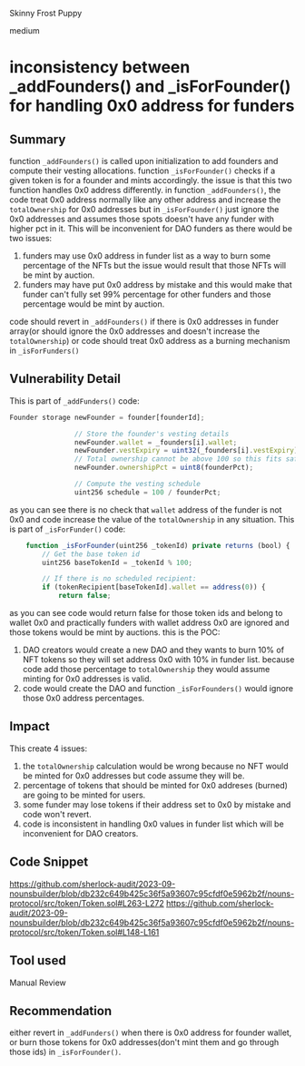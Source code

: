 Skinny Frost Puppy

medium

# inconsistency between _addFounders() and _isForFounder() for handling 0x0 address for funders

## Summary
function `_addFounders()` is called upon initialization to add founders and compute their vesting allocations. function `_isForFounder()` checks if a given token is for a founder and mints accordingly. the issue is that this two function handles 0x0 address differently. in function `_addFounders()`, the code treat 0x0 address normally like any other address and increase the `totalOwnership` for 0x0 addresses but in `_isForFounder()` just ignore the 0x0 addresses and assumes those spots doesn't have any funder with higher pct in it. This will be inconvenient for DAO funders as there would be two issues:
1. funders may use 0x0 address in funder list as a way to burn some percentage of the NFTs but the issue would result that those NFTs will be mint by auction.
2. funders may have put 0x0 address by mistake and this would make that funder can't fully set 99% percentage for other funders and those percentage would be mint by auction.

code should revert in `_addFounders()` if there is 0x0 addresses in funder array(or should ignore the 0x0 addresses and doesn't increase the `totalOwnership`) or code should treat 0x0 address as a burning mechanism in `_isForFunders()`

## Vulnerability Detail
This is part of `_addFunders()` code:
```javascript
Founder storage newFounder = founder[founderId];

                // Store the founder's vesting details
                newFounder.wallet = _founders[i].wallet;
                newFounder.vestExpiry = uint32(_founders[i].vestExpiry);
                // Total ownership cannot be above 100 so this fits safely in uint8
                newFounder.ownershipPct = uint8(founderPct);

                // Compute the vesting schedule
                uint256 schedule = 100 / founderPct;
```
as you can see there is no check that `wallet` address of the funder is not 0x0 and code increase the value of the `totalOwnership` in any situation.
This is part of `_isForFunder()` code:
```javascript
    function _isForFounder(uint256 _tokenId) private returns (bool) {
        // Get the base token id
        uint256 baseTokenId = _tokenId % 100;

        // If there is no scheduled recipient:
        if (tokenRecipient[baseTokenId].wallet == address(0)) {
            return false;
```
as you can see code would return false for those token ids and belong to wallet 0x0 and practically funders with wallet address 0x0 are ignored and those tokens would be mint by auctions.
this is the POC:
1. DAO creators would create a new DAO and they wants to burn 10% of NFT tokens so they will set address 0x0 with 10% in funder list. because code add those percentage to `totalOwnership` they would assume minting for 0x0 addresses is valid.
2. code would create the DAO and function `_isForFounders()` would ignore those 0x0 address percentages.


## Impact
This create 4 issues:
1. the `totalOwnership` calculation would be wrong because no NFT would be minted for 0x0 addresses but code assume they will be.
3. percentage of tokens that should be minted for 0x0 addreses (burned) are going to be minted for users.
4. some funder may lose tokens if their address set to 0x0 by mistake and code won't revert.
5. code is inconsistent in handling 0x0 values in funder list which will be inconvenient for DAO creators.

## Code Snippet
https://github.com/sherlock-audit/2023-09-nounsbuilder/blob/db232c649b425c36f5a93607c95cfdf0e5962b2f/nouns-protocol/src/token/Token.sol#L263-L272
https://github.com/sherlock-audit/2023-09-nounsbuilder/blob/db232c649b425c36f5a93607c95cfdf0e5962b2f/nouns-protocol/src/token/Token.sol#L148-L161

## Tool used
Manual Review

## Recommendation
either revert in `_addFunders()` when there is 0x0 address for founder wallet, or burn those tokens for 0x0 addresses(don't mint them and go through those ids) in `_isForFounder()`.
